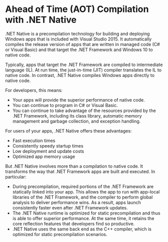# Ahead of Time (AOT) Compilation with .NET Native

.NET Native is a precompilation technology for building and deploying Windows
apps that is included with Visual Studio 2015. It automatically compiles the
release version of apps that are written in managed code (C# or Visual Basic)
and that target the .NET Framework and Windows 10 to native code.

Typically, apps that target the .NET Framework are compiled to intermediate
language (IL). At run time, the just-in-time (JIT) compiler translates the IL to
native code. In contrast, .NET Native compiles Windows apps directly to native
code.

For developers, this means:

* Your apps will provide the superior performance of native code.
* You can continue to program in C# or Visual Basic.
* You can continue to take advantage of the resources provided by the .NET
  Framework, including its class library, automatic memory management and
  garbage collection, and exception handling.

For users of your apps, .NET Native offers these advantages:

* Fast execution times
* Consistently speedy startup times
* Low deployment and update costs
* Optimized app memory usage

But .NET Native involves more than a compilation to native code. It transforms
the way that .NET Framework apps are built and executed. In particular:

* During precompilation, required portions of the .NET Framework are statically
  linked into your app. This allows the app to run with app-local libraries of
  the .NET Framework, and the compiler to perform global analysis to deliver
  performance wins. As a result, apps launch consistently faster even after .NET
  Framework updates.
* The .NET Native runtime is optimized for static precompilation and thus is
  able to offer superior performance. At the same time, it retains the core
  reflection features that developers find so productive.
* .NET Native uses the same back end as the C++ compiler, which is optimized for
  static precompilation scenarios.